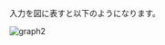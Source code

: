 入力を図に表すと以下のようになります。

![graph2](https://www.dropbox.com/scl/fi/rmoyuoi9rzu84chnzg3iy/graph2_.jpg?rlkey=glvnrgwy8y8rf14xrch5o86y1&st=yvzsfwgo&raw=1)